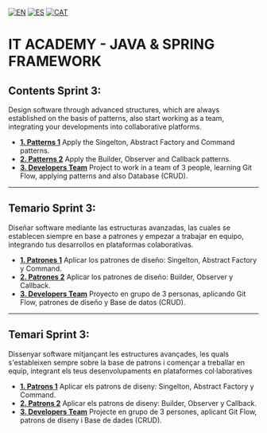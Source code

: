 [![EN](https://img.shields.io/badge/EN-blue.svg?logo=googletranslate&logoColor=white)](#eng)
[![ES](https://img.shields.io/badge/ES-red.svg?logo=googletranslate&logoColor=white)](#es)
[![CAT](https://img.shields.io/badge/CAT-yellow.svg?logo=googletranslate&logoColor=white)](#cat)


# IT ACADEMY - JAVA & SPRING FRAMEWORK

<a name="eng"></a>
## Contents Sprint 3:

Design software through advanced structures, which are always established on the basis of patterns, also start working as a team,
integrating your developments into collaborative platforms.

+ **[1. Patterns 1]()** Apply the Singelton, Abstract Factory and Command patterns.
+ **[2. Patterns 2]()** Apply the Builder, Observer and Callback patterns.
+ **[3. Developers Team]()** Project to work in a team of 3 people, learning Git Flow, applying patterns and also Database (CRUD).

---

<a name="es"></a>
## Temario Sprint 3:

Diseñar software mediante las estructuras avanzadas, las cuales se establecen siempre en base a patrones y empezar a trabajar en equipo,
integrando tus desarrollos en plataformas colaborativas.

+ **[1. Patrones 1]()** Aplicar los patrones de diseño: Singelton, Abstract Factory y Command.
+ **[2. Patrones 2]()** Aplicar los patrones de diseño: Builder, Observer y Callback.
+ **[3. Developers Team]()** Proyecto en grupo de 3 personas, aplicando Git Flow, patrones de diseño y Base de datos (CRUD).

---

<a name="cat"></a>
## Temari Sprint 3:

Dissenyar software mitjançant les estructures avançades, les quals s'estableixen sempre sobre la base de patrons i començar a treballar en equip,
integrant els teus desenvolupaments en plataformes col·laboratives

+ **[1. Patrons 1]()** Aplicar els patrons de diseny: Singelton, Abstract Factory y Command.
+ **[2. Patrons 2]()** Aplicar els patrons de diseny: Builder, Observer y Callback.
+ **[3. Developers Team]()** Projecte en grupo de 3 persones, aplicant Git Flow, patrons de diseny i Base de dades (CRUD).

